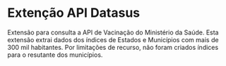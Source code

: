 # Extenção API Datasus

Extensão para consulta a API de Vacinação do Ministério da Saúde. Esta extensão extrai dados dos índices de Estados e Municípios com mais de 300 mil habitantes. Por limitações de recurso, não foram criados índices para o resutante dos municípios.